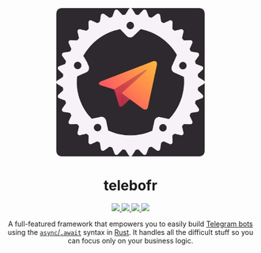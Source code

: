 
<div align="center">
  <img src="ICON.png" width="300"/>
  <h1>telebofr</h1>
  
  <a href="https://docs.rs/telebofr/">
    <img src="https://img.shields.io/badge/docs.rs-link-blue.svg">
  </a>
  <a href="https://travis-ci.com/telebofr/telebofr">
    <img src="https://travis-ci.com/telebofr/telebofr.svg?branch=dev" />
  </a>
  <a href="LICENSE">
    <img src="https://img.shields.io/badge/license-MIT-blue.svg">
  </a>
  <a href="https://crates.io/crates/telebofr">
    <img src="https://img.shields.io/badge/crates.io-v0.1.0-orange.svg">
  </a>
  
  A full-featured framework that empowers you to easily build [Telegram bots](https://telegram.org/blog/bot-revolution) using the [`async`/`.await`](https://rust-lang.github.io/async-book/01_getting_started/01_chapter.html) syntax in [Rust](https://www.rust-lang.org/). It handles all the difficult stuff so you can focus only on your business logic.
</div>
